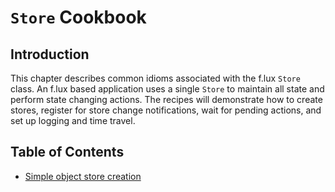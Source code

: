 # `Store` Cookbook

## Introduction

This chapter describes common idioms associated with the f.lux `Store` class. An f.lux based application uses a single `Store` to maintain all state and perform state changing actions. The recipes will demonstrate how to create stores, register for store change notifications, wait for pending actions, and set up logging and time travel.


## Table of Contents

* [Simple object store creation](simple-object-store-create.md)